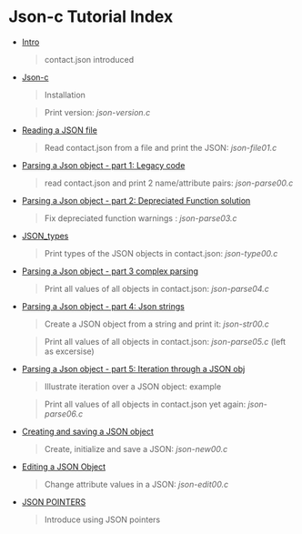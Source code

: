 # Json-c Tutorial Index

- [Intro](https://github.com/rbtylee/tutorial-jsonc/blob/master/tutorial/Intro.md)

  > contact.json introduced

- [Json-c](https://github.com/rbtylee/tutorial-jsonc/blob/master/tutorial/Json-c.md)

  > Installation

  > Print version: _*json-version.c*_

- [Reading a JSON file](https://github.com/rbtylee/tutorial-jsonc/blob/master/tutorial/File.md)

  > Read contact.json from a file and print the JSON: _*json-file01.c*_

- [Parsing a Json object - part 1: Legacy code](https://github.com/rbtylee/tutorial-jsonc/blob/master/tutorial/legacy.md)

  > read contact.json  and print 2 name/attribute pairs: _*json-parse00.c*_

- [Parsing a Json object - part 2: Depreciated Function solution](https://github.com/rbtylee/tutorial-jsonc/blob/master/tutorial/parsing.md)

  > Fix depreciated function warnings : _*json-parse03.c*_

- [JSON_types](https://github.com/rbtylee/tutorial-jsonc/blob/master/tutorial/types.md)

  > Print types of the JSON objects in contact.json: _*json-type00.c*_

- [Parsing a Json object - part 3 complex parsing](https://github.com/rbtylee/tutorial-jsonc/blob/master/tutorial/parsing2.md)

  > Print all values of all objects in contact.json: _*json-parse04.c*_

- [Parsing a Json object - part 4: Json strings](https://github.com/rbtylee/tutorial-jsonc/blob/master/tutorial/parsing3.md)

  > Create a JSON object from a string and print it: _*json-str00.c*_

  > Print all values of all objects in contact.json: _*json-parse05.c*_ (left as excersise)

- [Parsing a Json object - part 5: Iteration through a JSON obj](https://github.com/rbtylee/tutorial-jsonc/blob/master/tutorial/parsing4.md)

  > Illustrate iteration over a JSON object: example

  > Print all values of all objects in contact.json yet again: _*json-parse06.c*_

- [Creating and saving a JSON object](https://github.com/rbtylee/tutorial-jsonc/blob/master/tutorial/new.md)

  > Create, initialize and save a JSON: _*json-new00.c*_

- [Editing a JSON Object](https://github.com/rbtylee/tutorial-jsonc/blob/master/tutorial/edit.md)

  > Change attribute values in a JSON: _*json-edit00.c*_
  
- [JSON POINTERS](https://github.com/rbtylee/tutorial-jsonc/blob/master/tutorial/edit2.md)

   > Introduce using JSON pointers
  
